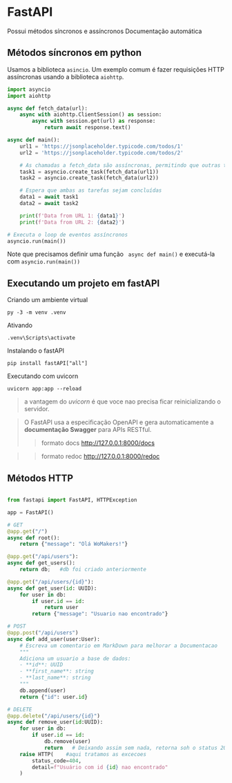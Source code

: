 # FastAPI

Possui métodos síncronos e assíncronos
Documentação automática

## Métodos síncronos em python

Usamos a biblioteca `asincio`. Um exemplo comum é fazer requisições HTTP assíncronas usando a biblioteca `aiohttp`.

```python
import asyncio
import aiohttp

async def fetch_data(url):
    async with aiohttp.ClientSession() as session:
        async with session.get(url) as response:
            return await response.text()

async def main():
    url1 = 'https://jsonplaceholder.typicode.com/todos/1'
    url2 = 'https://jsonplaceholder.typicode.com/todos/2'

    # As chamadas a fetch_data são assíncronas, permitindo que outras tarefas sejam executadas enquanto aguardam a resposta
    task1 = asyncio.create_task(fetch_data(url1))
    task2 = asyncio.create_task(fetch_data(url2))

    # Espera que ambas as tarefas sejam concluídas
    data1 = await task1
    data2 = await task2

    print(f'Data from URL 1: {data1}')
    print(f'Data from URL 2: {data2}')

# Executa o loop de eventos assíncronos
asyncio.run(main())

```

Note que precisamos definir uma função ` async def main()`  e executá-la com `asyncio.run(main())`

## Executando um projeto em fastAPI

Criando um ambiente virtual

```
py -3 -m venv .venv
```
Ativando

```
.venv\Scripts\activate   
```

Instalando o fastAPI

```
pip install fastAPI["all"]
```

Executando com uvicorn 

```
uvicorn app:app --reload
```
> a vantagem do *uvicorn* é que voce nao precisa ficar reinicializando o servidor.

> O FastAPI usa a especificação OpenAPI e gera automaticamente a **documentação Swagger** para APIs RESTful. 
>> formato docs   http://127.0.0.1:8000/docs

>> formato redoc  http://127.0.0.1:8000/redoc 


## Métodos HTTP

```python

from fastapi import FastAPI, HTTPException

app = FastAPI()

# GET
@app.get("/")
async def root():
    return {"message": "Olá WoMakers!"}

@app.get("/api/users"):
async def get_users():
    return db;   #db foi criado anteriormente

@app.get("/api/users/{id}"):
async def get_user(id: UUID):
    for user in db:
        if user.id == id:
            return user
        return {"message": "Usuario nao encontrado"}

# POST
@app.post("/api/users")
async def add_user(user:User):
    # Escreva um comentario em MarkDown para melhorar a Documentacao
    """
    Adiciona um usuario a base de dados:
    - **id**: UUID
    - **first_name**: string
    - **last_name**: string
    """
    db.append(user)
    return {"id": user.id}

# DELETE
@app.delete("/api/users/{id}")
async def remove_user(id:UUID):
    for user in db:
        if user.id == id:
            db.remove(user)
            return   # Deixando assim sem nada, retorna soh o status 200
    raise HTTP(    #aqui tratamos as excecoes
        status_code=404,
        detail=f"Usuário com id {id} nao encontrado"
    )
```